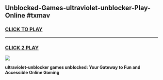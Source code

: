 
## Unblocked-Games-ultraviolet-unblocker-Play-Online #txmav
<h3>
<a href="https://news.freeplayer.one?title=ultraviolet-unblocker&ref=3">CLICK TO PLAY</a></h3>
<hr>

<h3>
<a href="https://news.freeplayer.one?title=ultraviolet-unblocker&ref=3">CLICK 2 PLAY</a>
  
</h3>

<a href="https://news.freeplayer.one?title=ultraviolet-unblocker&ref=3"><img src="https://clearcache.store/games.png"></a>


**ultraviolet-unblocker games unblocked: Your Gateway to Fun and Accessible Online Gaming**
